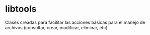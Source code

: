 # libtools

Clases creadas para facilitar las acciones básicas para el manejo de archivos (consultar, crear, modificar, eliminar, etc)
